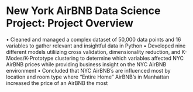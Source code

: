 # New York AirBNB Data Science Project: Project Overview
• Cleaned and managed a complex dataset of 50,000 data points and 16 variables to gather relevant and insightful data in Python
• Developed nine different models utiliizing cross validation, dimensionality reduction, and K-Modes/K-Prototype clustering to determine which variables affected NYC AirBNB prices while providing business insight on the NYC AirBNB environment
• Concluded that NYC AirBNB’s are influenced most by location and room type where “Entire Home” AirBNB’s in Manhattan increased the price of an AirBNB the most
